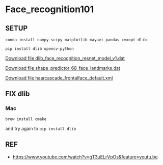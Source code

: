# Face_recognition101

## SETUP

`conda install numpy scipy matplotlib mayavi pandas cvxopt dlib`

`pip install dlib opencv-python`

[Download file dlib_face_recognition_resnet_model_v1.dat](https://github.com/ageitgey/face_recognition_models/blob/master/face_recognition_models/models/dlib_face_recognition_resnet_model_v1.dat)

[Download file shape_predictor_68_face_landmarks.dat](https://github.com/AKSHAYUBHAT/TensorFace/blob/master/openface/models/dlib/shape_predictor_68_face_landmarks.dat)

[Download file haarcascade_frontalface_default.xml](https://raw.githubusercontent.com/opencv/opencv/master/data/haarcascades/haarcascade_frontalface_default.xml)

## FIX dlib

### Mac

`brew install cmake`

and try again to `pip install dlib`

## REF

- https://www.youtube.com/watch?v=gT3uELrVpOs&feature=youtu.be
